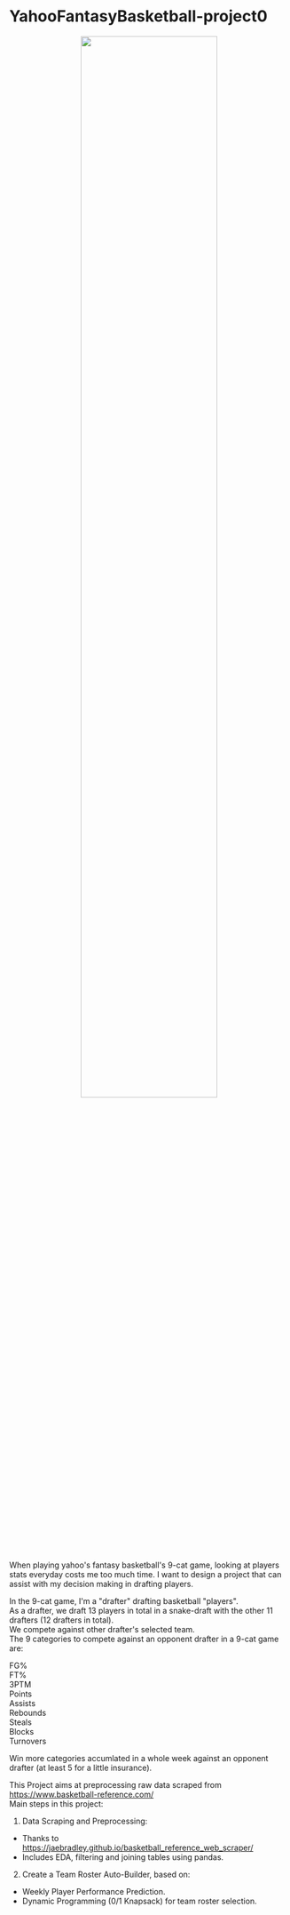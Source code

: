 # YahooFantasyBasketball-project0
<p align="center">
<img align="center" src="https://github.com/josephj1o4e1/YahooFantasyBasketball-project0/assets/13396370/a4b407c7-6d8d-4120-b191-17bc4f43b0b9" width="70%" height="70%">  
</p>

When playing yahoo's fantasy basketball's 9-cat game, looking at players stats everyday costs me too much time. I want to design a project that can assist with my decision making in drafting players. 

In the 9-cat game, I'm a "drafter" drafting basketball "players".  
As a drafter, we draft 13 players in total in a snake-draft with the other 11 drafters (12 drafters in total).  
We compete against other drafter's selected team.  
The 9 categories to compete against an opponent drafter in a 9-cat game are:  
  
FG%  
FT%  
3PTM  
Points  
Assists  
Rebounds  
Steals  
Blocks  
Turnovers  
  
Win more categories accumlated in a whole week against an opponent drafter (at least 5 for a little insurance).  

This Project aims at preprocessing raw data scraped from https://www.basketball-reference.com/  
Main steps in this project:  
  
1. Data Scraping and Preprocessing:
- Thanks to https://jaebradley.github.io/basketball_reference_web_scraper/  
- Includes EDA, filtering and joining tables using pandas.  
2. Create a Team Roster Auto-Builder, based on:  
- Weekly Player Performance Prediction.  
- Dynamic Programming (0/1 Knapsack) for team roster selection.  
